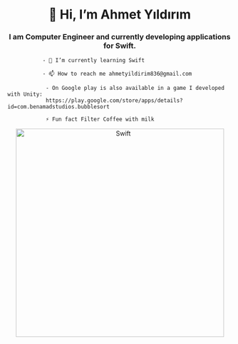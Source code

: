                                    
 <h1 align="center">👋 Hi, I’m Ahmet Yıldırım</h1>
<h3 align="center">I am Computer Engineer and currently developing applications for Swift.</h3>

               
               - 🌱 I’m currently learning Swift
               
               - 📫 How to reach me ahmetyildirim836@gmail.com
                
                - On Google play is also available in a game I developed with Unity:
                https://play.google.com/store/apps/details?id=com.benamadstudios.bubblesort
                
                ⚡ Fun fact Filter Coffee with milk
                
<p align="left"><p align="center"> 
 <img width="467" alt="Swift" align="center" src="https://user-images.githubusercontent.com/39477363/111865051-c0937400-8975-11eb-9909-00c1a349800e.png"> 
                                                                                                                                






                        
